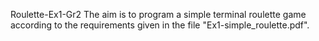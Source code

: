 Roulette-Ex1-Gr2
The aim is to program a simple terminal roulette game according to the requirements given in the file "Ex1-simple_roulette.pdf".
